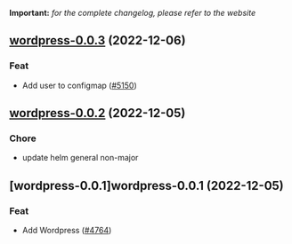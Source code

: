**Important:**
*for the complete changelog, please refer to the website*




## [wordpress-0.0.3](https://github.com/truecharts/charts/compare/wordpress-0.0.2...wordpress-0.0.3) (2022-12-06)

### Feat

- Add user to configmap ([#5150](https://github.com/truecharts/charts/issues/5150))
  
  


## [wordpress-0.0.2](https://github.com/truecharts/charts/compare/wordpress-0.0.1...wordpress-0.0.2) (2022-12-05)

### Chore

- update helm general non-major
  
  


## [wordpress-0.0.1]wordpress-0.0.1 (2022-12-05)

### Feat

- Add Wordpress ([#4764](https://github.com/truecharts/charts/issues/4764))
  
  